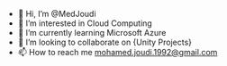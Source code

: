 - 👋 Hi, I’m @MedJoudi
- 👀 I’m interested in Cloud Computing
- 🌱 I’m currently learning Microsoft Azure
- 💞️ I’m looking to collaborate on {Unity Projects}
- 📫 How to reach me mohamed.joudi.1992@gmail.com

<!---
MedJoudi/MedJoudi is a ✨ special ✨ repository because its `README.md` (this file) appears on your GitHub profile.
You can click the Preview link to take a look at your changes.
--->
